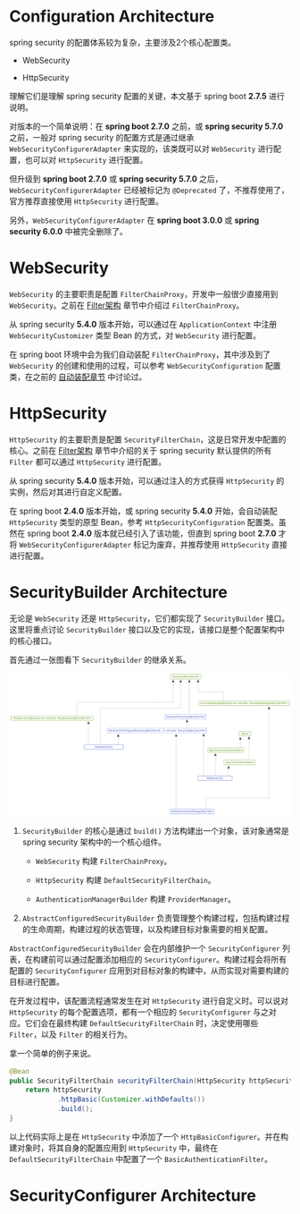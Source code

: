 # Configuration Architecture

spring security 的配置体系较为复杂，主要涉及2个核心配置类。

- WebSecurity

- HttpSecurity

理解它们是理解 spring security 配置的关键，本文基于 spring boot **2.7.5** 进行说明。

对版本的一个简单说明：在 **spring boot 2.7.0** 之前，或 **spring security 5.7.0** 之前，一般对 spring security 的配置方式是通过继承 `WebSecurityConfigurerAdapter` 来实现的，该类既可以对 `WebSecurity` 进行配置，也可以对 `HttpSecurity` 进行配置。

但升级到 **spring boot 2.7.0** 或 **spring security 5.7.0** 之后，`WebSecurityConfigurerAdapter` 已经被标记为 `@Deprecated` 了，不推荐使用了，官方推荐直接使用 `HttpSecurity` 进行配置。

另外，`WebSecurityConfigurerAdapter` 在 **spring boot 3.0.0** 或 **spring security 6.0.0** 中被完全删除了。

# WebSecurity

`WebSecurity` 的主要职责是配置 `FilterChainProxy`，开发中一般很少直接用到 `WebSecurity`。之前在 [Filter架构](./spring-security-1-architecture.md#filter-architecture) 章节中介绍过 `FilterChainProxy`。

从 spring security **5.4.0** 版本开始，可以通过在 `ApplicationContext` 中注册 `WebSecurityCustomizer` 类型 Bean 的方式，对 `WebSecurity` 进行配置。

在 spring boot 环境中会为我们自动装配 `FilterChainProxy`，其中涉及到了 `WebSecurity` 的创建和使用的过程，可以参考 `WebSecurityConfiguration` 配置类，在之前的 [自动装配章节](./spring-security-1-architecture.md#auto-configure-by-spring-boot) 中讨论过。

# HttpSecurity

`HttpSecurity` 的主要职责是配置 `SecurityFilterChain`，这是日常开发中配置的核心。之前在 [Filter架构](./spring-security-1-architecture.md#filter-architecture) 章节中介绍的关于 spring security 默认提供的所有 `Filter` 都可以通过 `HttpSecurity` 进行配置。

从 spring security **5.4.0** 版本开始，可以通过注入的方式获得 `HttpSecurity` 的实例，然后对其进行自定义配置。

在 spring boot **2.4.0** 版本开始，或 spring security **5.4.0** 开始，会自动装配 `HttpSecurity` 类型的原型 Bean，参考 `HttpSecurityConfiguration` 配置类。虽然在 spring boot **2.4.0** 版本就已经引入了该功能，但直到 spring boot **2.7.0** 才将 `WebSecurityConfigurerAdapter` 标记为废弃，并推荐使用 `HttpSecurity` 直接进行配置。

# SecurityBuilder Architecture

无论是 `WebSecurity` 还是 `HttpSecurity`，它们都实现了 `SecurityBuilder` 接口。这里将重点讨论 `SecurityBuilder` 接口以及它的实现，该接口是整个配置架构中的核心接口。

首先通过一张图看下 `SecurityBuilder` 的继承关系。

![SecurityBuilder继承体系](./img/type.SecurityBuilder.excalidraw.png)

1. `SecurityBuilder` 的核心是通过 `build()` 方法构建出一个对象，该对象通常是 spring security 架构中的一个核心组件。

    - `WebSecurity` 构建 `FilterChainProxy`。

    - `HttpSecurity` 构建 `DefaultSecurityFilterChain`。

    - `AuthenticationManagerBuilder` 构建 `ProviderManager`。

2. `AbstractConfiguredSecurityBuilder` 负责管理整个构建过程，包括构建过程的生命周期，构建过程的状态管理，以及构建目标对象需要的相关配置。

`AbstractConfiguredSecurityBuilder` 会在内部维护一个 `SecurityConfigurer` 列表，在构建前可以通过配置添加相应的 `SecurityConfigurer`。构建过程会将所有配置的 `SecurityConfigurer` 应用到对目标对象的构建中，从而实现对需要构建的目标进行配置。

在开发过程中，该配置流程通常发生在对 `HttpSecurity` 进行自定义时。可以说对 `HttpSecurity` 的每个配置选项，都有一个相应的 `SecurityConfigurer` 与之对应。它们会在最终构建 `DefaultSecurityFilterChain` 时，决定使用哪些 `Filter`，以及 `Filter` 的相关行为。

拿一个简单的例子来说。

```java
@Bean
public SecurityFilterChain securityFilterChain(HttpSecurity httpSecurity) throws Exception {
    return httpSecurity
            .httpBasic(Customizer.withDefaults())
            .build();
}
```

以上代码实际上是在 `HttpSecurity` 中添加了一个 `HttpBasicConfigurer`。并在构建对象时，将其自身的配置应用到 `HttpSecurity` 中，最终在 `DefaultSecurityFilterChain` 中配置了一个 `BasicAuthenticationFilter`。

# SecurityConfigurer Architecture
